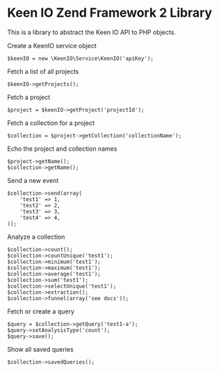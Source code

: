 Keen IO Zend Framework 2 Library
================================
This is a library to abstract the Keen IO API to PHP objects.  


Create a KeenIO service object
```
$keenIO = new \KeenIO\Service\KeenIO('apiKey');
```

Fetch a list of all projects 
```
$keenIO->getProjects();
```

Fetch a project
```
$project = $keenIO->getProject('projectId');
```

Fetch a collection for a project
```
$collection = $project->getCollection('collectionName');
```

Echo the project and collection names
```
$project->getName();
$collection->getName();
```

Send a new event
```
$collection->send(array(
    'test1' => 1,
    'test2' => 2,
    'test3' => 3,
    'test4' => 4,
));
```

Analyze a collection
```
$collection->count();
$collection->countUnique('test1');
$collection->minimum('test1');
$collection->maximum('test1');
$collection->average('test1');
$collection->sum('test1');
$collection->selectUnique('test1');
$collection->extraction();
$collection->funnel(array('see docs'));
```

Fetch or create a query
```
$query = $collection->getQuery('test1-a');
$query->setAnalysisType('count');
$query->save();
```

Show all saved queries
```
$collection->savedQueries();
```
